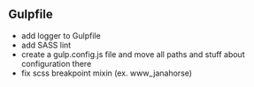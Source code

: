 ## Gulpfile
- add logger to Gulpfile
- add SASS lint
- create a gulp.config.js file and move all paths and stuff about configuration there
- fix scss breakpoint mixin (ex. www_janahorse)